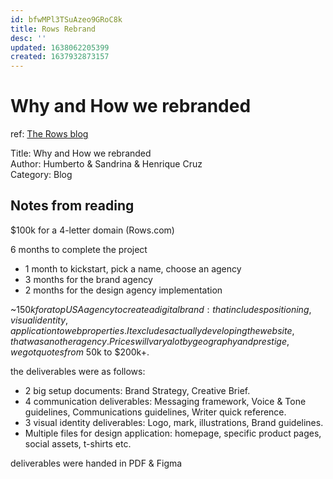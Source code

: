 ```yaml
---
id: bfwMPl3TSuAzeo9GRoC8k
title: Rows Rebrand
desc: ''
updated: 1638062205399
created: 1637932873157
---
```

# Why and How we rebranded

ref: [The Rows blog](https://blog.rows.com/p/why-how-rebrand)

Title: Why and How we rebranded  
Author: Humberto & Sandrina & Henrique Cruz  
Category: Blog

## Notes from reading

$100k for a 4-letter domain (Rows.com)

6 months to complete the project
- 1 month to kickstart, pick a name, choose an agency
- 3 months for the brand agency
- 2 months for the design agency implementation

~$150k for a top USA agency to create a digital brand: that includes positioning, visual identity, application to web properties. It excludes actually developing the website, that was another agency. Prices will vary a lot by geography and prestige, we got quotes from ~$50k to $200k+.

the deliverables were as follows:
- 2 big setup documents: Brand Strategy, Creative Brief.
- 4 communication deliverables: Messaging framework, Voice & Tone guidelines, Communications guidelines, Writer quick reference.
- 3 visual identity deliverables: Logo, mark, illustrations, Brand guidelines.
- Multiple files for design application: homepage, specific product pages, social assets, t-shirts etc.

deliverables were handed in PDF & Figma

